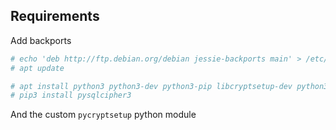 ## Requirements

Add backports

```bash
# echo 'deb http://ftp.debian.org/debian jessie-backports main' > /etc/apt/sources.list
# apt update
```

```bash
# apt install python3 python3-dev python3-pip libcryptsetup-dev python3-simplejson python3-systemd python3-guestfs python3-psutil libsqlite3-dev libsqlcipher-dev
# pip3 install pysqlcipher3
```

And the custom `pycryptsetup` python module
